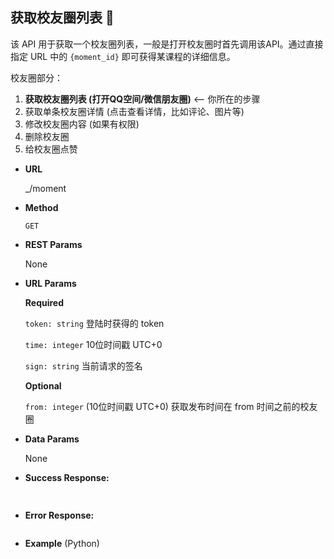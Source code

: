 ## **获取校友圈列表 📃**

  该 API 用于获取一个校友圈列表，一般是打开校友圈时首先调用该API。通过直接指定 URL 中的 `{moment_id}` 即可获得某课程的详细信息。
  
  校友圈部分：
  
   1. **获取校友圈列表 (打开QQ空间/微信朋友圈)** <-- 你所在的步骤
   2. 获取单条校友圈详情 (点击查看详情，比如评论、图片等)
   3. 修改校友圈内容 (如果有权限)
   4. 删除校友圈
   5. 给校友圈点赞
  

- **URL**

  _/moment

- **Method**

  `GET`

- **REST Params**

  None
  
- **URL Params**

  **Required**

  `token: string` 登陆时获得的 token

  `time: integer` 10位时间戳 UTC+0

  `sign: string` 当前请求的签名
  
  **Optional**
  
  `from: integer` (10位时间戳 UTC+0) 获取发布时间在 from 时间之前的校友圈 
      

- **Data Params**

  None

- **Success Response:**

  ```JSON
 
  ```

- **Error Response:**

  ```JSON

  ```

  

- **Example** (Python)

  ```python
  
  ```
  
  


